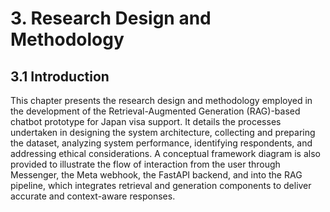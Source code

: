 # 3. Research Design and Methodology

## 3.1 Introduction
This chapter presents the research design and methodology employed in the development of the Retrieval-Augmented Generation (RAG)-based chatbot prototype for Japan visa support. It details the processes undertaken in designing the system architecture, collecting and preparing the dataset, analyzing system performance, identifying respondents, and addressing ethical considerations. A conceptual framework diagram is also provided to illustrate the flow of interaction from the user through Messenger, the Meta webhook, the FastAPI backend, and into the RAG pipeline, which integrates retrieval and generation components to deliver accurate and context-aware responses.